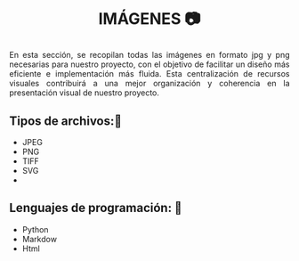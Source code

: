 # <p align="center"> IMÁGENES 📷</p>

<p align="justify"> En esta sección, se recopilan todas las imágenes en formato jpg y png necesarias para nuestro proyecto, con el objetivo de facilitar un diseño más eficiente e implementación más fluida. Esta centralización de recursos visuales contribuirá a una mejor organización y coherencia en la presentación visual de nuestro proyecto.
 </p>



## Tipos de archivos:📓
   - JPEG
   - PNG
   - TIFF
   - SVG
   - 
## Lenguajes de programación: 📑
   - Python
   - Markdow
   - Html
